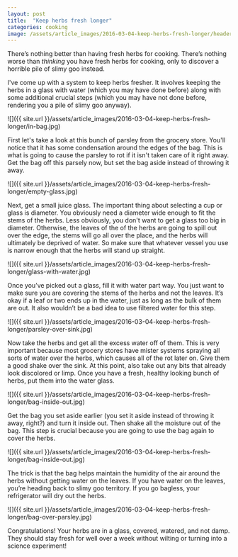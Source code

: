 ```yaml
---
layout: post
title:  "Keep herbs fresh longer"
categories: cooking
image: /assets/article_images/2016-03-04-keep-herbs-fresh-longer/header.jpg
---
```


There’s nothing better than having fresh herbs for cooking. There’s nothing worse than _thinking_ you have fresh herbs for cooking, only to discover a horrible pile of slimy goo instead.

I've come up with a system to keep herbs fresher. It involves keeping the herbs in a glass with water (which you may have done before) along with some additional crucial steps (which you may have not done before, rendering you a pile of slimy goo anyway).

![]({{ site.url }}/assets/article_images/2016-03-04-keep-herbs-fresh-longer/in-bag.jpg)

First let's take a look at this bunch of parsley from the grocery store. You'll notice that it has some condensation around the edges of the bag. This is what is going to cause the parsley to rot if it isn't taken care of it right away. Get the bag off this parsely now, but set the bag aside instead of throwing it away.

![]({{ site.url }}/assets/article_images/2016-03-04-keep-herbs-fresh-longer/empty-glass.jpg)

Next, get a small juice glass. The important thing about selecting a cup or glass is diameter. You obviously need a diameter wide enough to fit the stems of the herbs. Less obviously, you don't want to get a glass too big in diameter. Otherwise, the leaves of the of the herbs are going to spill out over the edge, the stems will go all over the place, and the herbs will ultimately be deprived of water. So make sure that whatever vessel you use is narrow enough that the herbs will stand up straight.

![]({{ site.url }}/assets/article_images/2016-03-04-keep-herbs-fresh-longer/glass-with-water.jpg)

Once you’ve picked out a glass, fill it with water part way. You just want to make sure you are covering the stems of the herbs and not the leaves. It’s okay if a leaf or two ends up in the water, just as long as the bulk of them are out. It also wouldn’t be a bad idea to use filtered water for this step.

![]({{ site.url }}/assets/article_images/2016-03-04-keep-herbs-fresh-longer/parsley-over-sink.jpg)

Now take the herbs and get all the excess water off of them. This is very important because most grocery stores have mister systems spraying all sorts of water over the herbs, which causes all of the rot later on. Give them a good shake over the sink. At this point, also take out any bits that already look discolored or limp. Once you have a fresh, healthy looking bunch of herbs, put them into the water glass.


![]({{ site.url }}/assets/article_images/2016-03-04-keep-herbs-fresh-longer/bag-inside-out.jpg)

Get the bag you set aside earlier (you set it aside instead of throwing it away, right?) and turn it inside out. Then shake all the moisture out of the bag. This step is crucial because you are going to use the bag again to cover the herbs.

![]({{ site.url }}/assets/article_images/2016-03-04-keep-herbs-fresh-longer/bag-inside-out.jpg)

The trick is that the bag helps maintain the humidity of the air around the herbs without getting water on the leaves. If you have water on the leaves, you’re heading back to slimy goo territory. If you go bagless, your refrigerator will dry out the herbs.

![]({{ site.url }}/assets/article_images/2016-03-04-keep-herbs-fresh-longer/bag-over-parsley.jpg)

Congratulations! Your herbs are in a glass, covered, watered, and not damp. They should stay fresh for well over a week without wilting or turning into a science experiment! 
